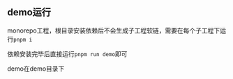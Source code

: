 ## demo运行
monorepo工程，根目录安装依赖后不会生成子工程软链，需要在每个子工程下运行`pnpm i`

依赖安装完毕后直接运行`pnpm run demo`即可

demo在demo目录下